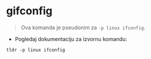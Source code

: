 # gifconfig

> Ova komanda je pseudonim za `-p linux ifconfig`.

- Pogledaj dokumentaciju za izvornu komandu:

`tldr -p linux ifconfig`
